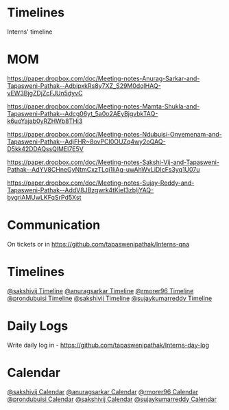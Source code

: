 # Timelines
Interns' timeline



# MOM

https://paper.dropbox.com/doc/Meeting-notes-Anurag-Sarkar-and-Tapasweni-Pathak--AdbipxkRs8y7XZ_S29M0dqlHAQ-vEW3BjgZDjZcFJUn5dyvC

https://paper.dropbox.com/doc/Meeting-notes-Mamta-Shukla-and-Tapasweni-Pathak--Adcg06yt_5a0o2AEyBjgvbkTAQ-k6uoYajab0yRZHWb8THi3

https://paper.dropbox.com/doc/Meeting-notes-Ndubuisi-Onyemenam-and-Tapasweni-Pathak--AdjFHR~8ovPCI0OUZq4wy2oQAQ-D5kk42DDAQssQlMEl7E5V

https://paper.dropbox.com/doc/Meeting-notes-Sakshi-Vij-and-Tapasweni-Pathak--AdYV8CHneGyNtmCxzTLqi1liAg-uwAhWvLiDIcFs3yq1U07u

https://paper.dropbox.com/doc/Meeting-notes-Sujay-Reddy-and-Tapasweni-Pathak--AddV8JBzgwrk4tKieI3zbljYAQ-bygriAMUwLKFqSrPd5Xst


# Communication

On tickets or in https://github.com/tapaswenipathak/Interns-qna

# Timelines

[@sakshivij Timeline](https://github.com/tapaswenipathak/Timelines/blob/master/timeline-sakshivij.md)
[@anuragsarkar Timeline]()
[@rmorer96 Timeline]()
[@prondubuisi Timeline](timeline-prondubuisi.md)
[@sakshivij Timeline]()
[@sujaykumarreddy Timeline]()

# Daily Logs

Write daily log in - https://github.com/tapaswenipathak/Interns-day-log

# Calendar


[@sakshivij Calendar](https://calendly.com/sakshiatwork21)
[@anuragsarkar Calendar]()
[@rmorer96 Calendar]()
[@prondubuisi Calendar](https://calendly.com/prondubuisi)
[@sakshivij Calendar]()
[@sujaykumarreddy Calendar]()

